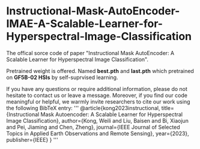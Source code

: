 # Instructional-Mask-AutoEncoder-IMAE-A-Scalable-Learner-for-Hyperspectral-Image-Classification


The offical sorce code of paper "Instructional Mask AutoEncoder: A Scalable Learner for Hyperspectral Image Classification". 


Pretrained weight is offered. Named **best.pth** and **last.pth** which pretrained on **GF5B-02 HSIs** by self-suprvised learning.

If you have any questions or require additional information, please do not hesitate to contact us or leave a message. 
Moreover, if you find our code meaningful or helpful, we warmly invite researchers to cite our work using the following BibTeX entry:
'''
@article{kong2023instructional,
  title={Instructional Mask Autoencoder: A Scalable Learner for Hyperspectral Image Classification},
  author={Kong, Weili and Liu, Baisen and Bi, Xiaojun and Pei, Jiaming and Chen, Zheng},
  journal={IEEE Journal of Selected Topics in Applied Earth Observations and Remote Sensing},
  year={2023},
  publisher={IEEE}
}
'''

